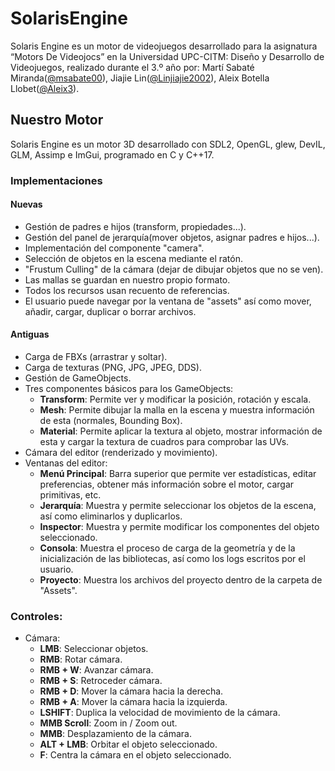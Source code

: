 # SolarisEngine

Solaris Engine es un motor de videojuegos desarrollado para la asignatura “Motors De Videojocs” en la Universidad UPC-CITM: Diseño y Desarrollo de Videojuegos, realizado durante el 3.º año por: Martí Sabaté Miranda([@msabate00](https://github.com/msabate00)), Jiajie Lin([@Linjiajie2002](https://github.com/Linjiajie2002)), Aleix Botella Llobet([@Aleix3](https://github.com/Aleix3)).

## Nuestro Motor
Solaris Engine es un motor 3D desarrollado con SDL2, OpenGL, glew, DevIL, GLM, Assimp e ImGui, programado en C y C++17.

### Implementaciones

#### Nuevas
- Gestión de padres e hijos (transform, propiedades...).
- Gestión del panel de jerarquía(mover objetos, asignar padres e hijos...).
- Implementación del componente "camera".
- Selección de objetos en la escena mediante el ratón.
- "Frustum Culling" de la cámara (dejar de dibujar objetos que no se ven).
- Las mallas se guardan en nuestro propio formato.
- Todos los recursos usan recuento de referencias.
- El usuario puede navegar por la ventana de "assets" así como mover, añadir, cargar, duplicar o borrar archivos.

#### Antiguas
- Carga de FBXs (arrastrar y soltar).
- Carga de texturas (PNG, JPG, JPEG, DDS).
- Gestión de GameObjects.
- Tres componentes básicos para los GameObjects:
    - **Transform**: Permite ver y modificar la posición, rotación y escala.
    - **Mesh**: Permite dibujar la malla en la escena y muestra información de esta (normales, Bounding Box).
    - **Material**: Permite aplicar la textura al objeto, mostrar información de esta y cargar la textura de cuadros para comprobar las UVs.
- Cámara del editor (renderizado y movimiento).
- Ventanas del editor:
    - **Menú Principal**: Barra superior que permite ver estadísticas, editar preferencias, obtener más información sobre el motor, cargar primitivas, etc.
    - **Jerarquía**: Muestra y permite seleccionar los objetos de la escena, así como eliminarlos y duplicarlos.
    - **Inspector**: Muestra y permite modificar los componentes del objeto seleccionado.
    - **Consola**: Muestra el proceso de carga de la geometría y de la inicialización de las bibliotecas, así como los logs escritos por el usuario.
    - **Proyecto**: Muestra los archivos del proyecto dentro de la carpeta de "Assets".

### Controles: 
- Cámara:
    - **LMB**: Seleccionar objetos.
    - **RMB**: Rotar cámara.
    - **RMB + W**: Avanzar cámara.
    - **RMB + S**: Retroceder cámara.
    - **RMB + D**: Mover la cámara hacia la derecha.
    - **RMB + A**: Mover la cámara hacia la izquierda.
    - **LSHIFT**: Duplica la velocidad de movimiento de la cámara.
    - **MMB Scroll**: Zoom in / Zoom out.
    - **MMB**: Desplazamiento de la cámara.
    - **ALT + LMB**: Orbitar el objeto seleccionado.
    - **F**: Centra la cámara en el objeto seleccionado.
